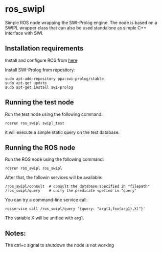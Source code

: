 # ros_swipl
Simple ROS node wrapping the SWI-Prolog engine. The node is based on a SWIPL wrapper class that can also be used standalone as simple C++ interface with SWI. 

## Installation requirements
Install and configure ROS from [here](http://wiki.ros.org/ROS/Installation)

Install SWI-Prolog from repository:
```
sudo apt-add-repository ppa:swi-prolog/stable
sudo apt-get update
sudo apt-get install swi-prolog
```

## Running the test node
Run the test node using the following command:
```
rosrun ros_swipl swipl_test
```
it will execute a simple static query on the test database.

## Running the ROS node
Run the ROS node using the following command:
```
rosrun ros_swipl ros_swipl
```
After that, the followin services will be available:
```
/ros_swipl/consult	# consult the database specified in "filepath"
/ros_swipl/query	# unify the predicate spefied in "query"
```
You can try a command-line service call:
```
rosservice call /ros_swipl/query '{query: "arg(1,foo(arg1),X)"}'
```
The variable X will be unified with arg1.

## Notes:
The ctrl+c signal to shutdown the node is not working
